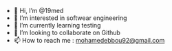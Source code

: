 - 👋 Hi, I’m @19med
- 👀 I’m interested in softwear engineering 
- 🌱 I’m currently learning testing 
- 💞️ I’m looking to collaborate on Github 
- 📫 How to reach me : mohamedebbou92@gmail.com

<!---
19med/19med is a ✨ special ✨ repository because its `README.md` (this file) appears on your GitHub profile.
You can click the Preview link to take a look at your changes.
--->

